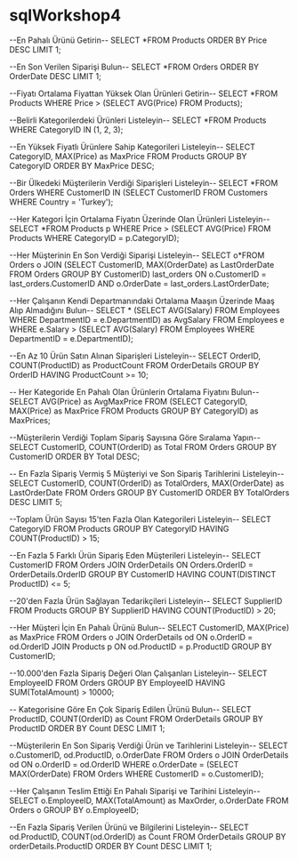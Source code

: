 # sqlWorkshop4


--En Pahalı Ürünü Getirin--
SELECT *FROM Products
ORDER BY Price DESC
LIMIT 1;

--En Son Verilen Siparişi Bulun--
SELECT *FROM Orders
ORDER BY OrderDate DESC
LIMIT 1;

--Fiyatı Ortalama Fiyattan Yüksek Olan Ürünleri Getirin--
SELECT *FROM Products
WHERE Price > (SELECT AVG(Price) FROM Products);

--Belirli Kategorilerdeki Ürünleri Listeleyin--
SELECT *FROM Products
WHERE CategoryID IN (1, 2, 3);  

--En Yüksek Fiyatlı Ürünlere Sahip Kategorileri Listeleyin--
SELECT CategoryID, MAX(Price) as MaxPrice FROM Products
GROUP BY CategoryID
ORDER BY MaxPrice DESC;

--Bir Ülkedeki Müşterilerin Verdiği Siparişleri Listeleyin--
SELECT *FROM Orders
WHERE CustomerID IN (SELECT CustomerID FROM Customers WHERE Country = 'Turkey');  

--Her Kategori İçin Ortalama Fiyatın Üzerinde Olan Ürünleri Listeleyin--
SELECT *FROM Products p
WHERE Price > (SELECT AVG(Price) FROM Products WHERE CategoryID = p.CategoryID);

--Her Müşterinin En Son Verdiği Siparişi Listeleyin--
SELECT o*FROM Orders o
JOIN (SELECT CustomerID, MAX(OrderDate) as LastOrderDate
      FROM Orders
      GROUP BY CustomerID) last_orders
ON o.CustomerID = last_orders.CustomerID AND o.OrderDate = last_orders.LastOrderDate;

--Her Çalışanın Kendi Departmanındaki Ortalama Maaşın Üzerinde Maaş Alıp Almadığını Bulun--
SELECT * (SELECT AVG(Salary)  FROM Employees 
        WHERE DepartmentID = e.DepartmentID) as AvgSalary
FROM Employees e
WHERE e.Salary > (SELECT AVG(Salary)  FROM Employees 
WHERE DepartmentID = e.DepartmentID);

--En Az 10 Ürün Satın Alınan Siparişleri Listeleyin--
SELECT OrderID, COUNT(ProductID) as ProductCount FROM OrderDetails
GROUP BY OrderID
HAVING ProductCount >= 10;

-- Her Kategoride En Pahalı Olan Ürünlerin Ortalama Fiyatını Bulun--
SELECT AVG(Price) as AvgMaxPrice FROM (SELECT CategoryID, MAX(Price) as MaxPrice
FROM Products
GROUP BY CategoryID) as MaxPrices;

--Müşterilerin Verdiği Toplam Sipariş Sayısına Göre Sıralama Yapın--
SELECT CustomerID, COUNT(OrderID) as Total FROM Orders
GROUP BY CustomerID
ORDER BY Total DESC;

-- En Fazla Sipariş Vermiş 5 Müşteriyi ve Son Sipariş Tarihlerini Listeleyin--
SELECT CustomerID, COUNT(OrderID) as TotalOrders, MAX(OrderDate) as LastOrderDate FROM Orders
GROUP BY CustomerID
ORDER BY TotalOrders DESC
LIMIT 5;


--Toplam Ürün Sayısı 15'ten Fazla Olan Kategorileri Listeleyin--
SELECT CategoryID FROM Products
GROUP BY CategoryID
HAVING COUNT(ProductID) > 15;

--En Fazla 5 Farklı Ürün Sipariş Eden Müşterileri Listeleyin--
SELECT CustomerID FROM Orders
JOIN OrderDetails ON Orders.OrderID = OrderDetails.OrderID
GROUP BY CustomerID
HAVING COUNT(DISTINCT ProductID) <= 5;

--20'den Fazla Ürün Sağlayan Tedarikçileri Listeleyin--
SELECT SupplierID FROM Products
GROUP BY SupplierID
HAVING COUNT(ProductID) > 20;

--Her Müşteri İçin En Pahalı Ürünü Bulun--
SELECT CustomerID, MAX(Price) as MaxPrice FROM Orders o
JOIN OrderDetails od ON o.OrderID = od.OrderID
JOIN Products p ON od.ProductID = p.ProductID
GROUP BY CustomerID;

--10.000'den Fazla Sipariş Değeri Olan Çalışanları Listeleyin--
SELECT EmployeeID FROM Orders
GROUP BY EmployeeID
HAVING SUM(TotalAmount) > 10000;

-- Kategorisine Göre En Çok Sipariş Edilen Ürünü Bulun--
SELECT ProductID, COUNT(OrderID) as Count FROM OrderDetails
GROUP BY ProductID
ORDER BY Count DESC
LIMIT 1;

--Müşterilerin En Son Sipariş Verdiği Ürün ve Tarihlerini Listeleyin--
SELECT o.CustomerID, od.ProductID, o.OrderDate FROM Orders o
JOIN OrderDetails od ON o.OrderID = od.OrderID
WHERE o.OrderDate = (SELECT MAX(OrderDate) FROM Orders WHERE CustomerID = o.CustomerID);


--Her Çalışanın Teslim Ettiği En Pahalı Siparişi ve Tarihini Listeleyin--
SELECT o.EmployeeID, MAX(TotalAmount) as MaxOrder, o.OrderDate FROM Orders o
GROUP BY o.EmployeeID;

--En Fazla Sipariş Verilen Ürünü ve Bilgilerini Listeleyin--
SELECT od.ProductID, COUNT(od.OrderID) as Count FROM OrderDetails 
GROUP BY orderDetails.ProductID
ORDER BY Count DESC
LIMIT 1;
